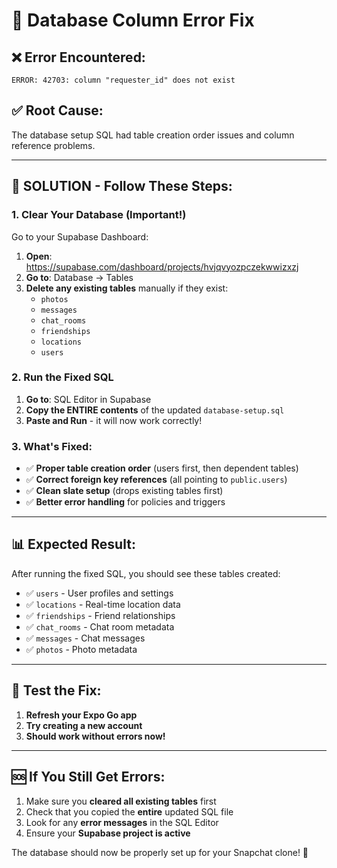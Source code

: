 # 🔧 Database Column Error Fix

## ❌ **Error Encountered:**
```
ERROR: 42703: column "requester_id" does not exist
```

## ✅ **Root Cause:**
The database setup SQL had table creation order issues and column reference problems.

---

## 🚀 **SOLUTION - Follow These Steps:**

### 1. **Clear Your Database** (Important!)
Go to your Supabase Dashboard:
1. **Open**: https://supabase.com/dashboard/projects/hvjqvyozpczekwwizxzj
2. **Go to**: Database → Tables
3. **Delete any existing tables** manually if they exist:
   - `photos`
   - `messages` 
   - `chat_rooms`
   - `friendships`
   - `locations`
   - `users`

### 2. **Run the Fixed SQL**
1. **Go to**: SQL Editor in Supabase
2. **Copy the ENTIRE contents** of the updated `database-setup.sql`
3. **Paste and Run** - it will now work correctly!

### 3. **What's Fixed:**
- ✅ **Proper table creation order** (users first, then dependent tables)
- ✅ **Correct foreign key references** (all pointing to `public.users`)
- ✅ **Clean slate setup** (drops existing tables first)
- ✅ **Better error handling** for policies and triggers

---

## 📊 **Expected Result:**
After running the fixed SQL, you should see these tables created:
- ✅ `users` - User profiles and settings
- ✅ `locations` - Real-time location data  
- ✅ `friendships` - Friend relationships
- ✅ `chat_rooms` - Chat room metadata
- ✅ `messages` - Chat messages
- ✅ `photos` - Photo metadata

---

## 🧪 **Test the Fix:**
1. **Refresh your Expo Go app** 
2. **Try creating a new account**
3. **Should work without errors now!**

---

## 🆘 **If You Still Get Errors:**
1. Make sure you **cleared all existing tables** first
2. Check that you copied the **entire** updated SQL file
3. Look for any **error messages** in the SQL Editor
4. Ensure your **Supabase project is active**

The database should now be properly set up for your Snapchat clone! 🎉 